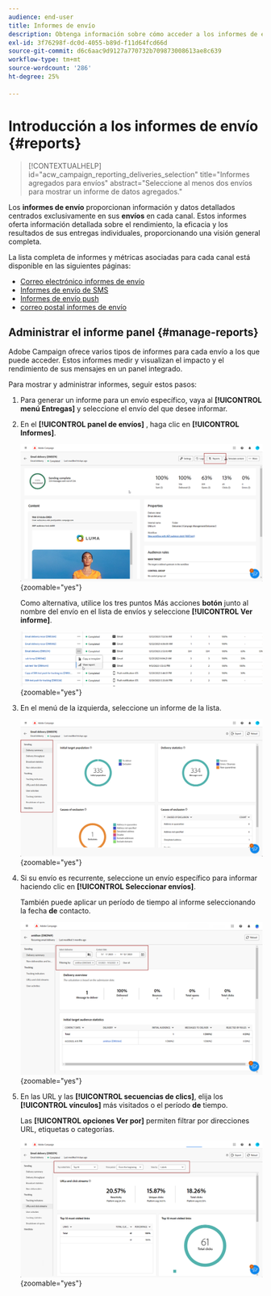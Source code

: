 ```yaml
---
audience: end-user
title: Informes de envío
description: Obtenga información sobre cómo acceder a los informes de envío y cómo utilizarlos
exl-id: 3f76298f-dc0d-4055-b89d-f11d64fcd66d
source-git-commit: d6c6aac9d9127a770732b709873008613ae8c639
workflow-type: tm+mt
source-wordcount: '286'
ht-degree: 25%

---
```


# Introducción a los informes de envío {#reports}

>[!CONTEXTUALHELP]
>id="acw_campaign_reporting_deliveries_selection"
>title="Informes agregados para envíos"
>abstract="Seleccione al menos dos envíos para mostrar un informe de datos agregados."

Los **informes de envío** proporcionan información y datos detallados centrados exclusivamente en sus **envíos** en cada canal. Estos informes oferta información detallada sobre el rendimiento, la eficacia y los resultados de sus entregas individuales, proporcionando una visión general completa.

La lista completa de informes y métricas asociadas para cada canal está disponible en las siguientes páginas:

* [Correo electrónico informes de envío](email-report.md)
* [Informes de envío de SMS](sms-report.md)
* [Informes de envío push](push-report.md)
* [correo postal informes de envío](direct-mail.md)

## Administrar el informe panel {#manage-reports}

Adobe Campaign ofrece varios tipos de informes para cada envío a los que puede acceder. Estos informes medir y visualizan el impacto y el rendimiento de sus mensajes en un panel integrado.

Para mostrar y administrar informes, seguir estos pasos:

1. Para generar un informe para un envío específico, vaya al **[!UICONTROL menú Entregas]** y seleccione el envío del que desee informar.

1. En el **[!UICONTROL panel de envíos]** , haga clic en **[!UICONTROL Informes]**.

   ![Los panel de entrega muestran la opción Informes](assets/manage_delivery_report_1.png){zoomable="yes"}

   Como alternativa, utilice los tres puntos Más acciones **botón** junto al nombre del envío en el lista de envíos y seleccione **[!UICONTROL Ver informe]**.

   ![lista de entrega con Más acciones botón resaltadas](assets/manage_delivery_report_2.png){zoomable="yes"}

1. En el menú de la izquierda, seleccione un informe de la lista.

   ![Menú de selección de informes en el panel izquierdo](assets/manage_delivery_report_3.png){zoomable="yes"}

1. Si su envío es recurrente, seleccione un envío específico para informar haciendo clic en **[!UICONTROL Seleccionar envíos]**.

   También puede aplicar un período de tiempo al informe seleccionando la fecha **de** contacto.

   ![Selección de envío recurrente con opción Fecha de contacto](assets/delivery-recurring.png){zoomable="yes"}

1. En las URL y las **[!UICONTROL secuencias de clics]**, elija los **[!UICONTROL vínculos]** más visitados o el período **de** tiempo.

   Las **[!UICONTROL opciones Ver por]** permiten filtrar por direcciones URL, etiquetas o categorías.

   ![Ver las opciones de filtrado de direcciones URL, etiquetas o categorías](assets/manage_delivery_report_5.png){zoomable="yes"}